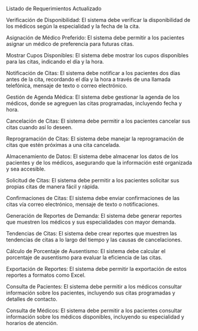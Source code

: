 Listado de Requerimientos Actualizado

Verificación de Disponibilidad: El sistema debe verificar la disponibilidad de los médicos según la especialidad y la fecha de la cita.

Asignación de Médico Preferido: El sistema debe permitir a los pacientes asignar un médico de preferencia para futuras citas.

Mostrar Cupos Disponibles: El sistema debe mostrar los cupos disponibles para las citas, indicando el día y la hora.

Notificación de Citas: El sistema debe notificar a los pacientes dos días antes de la cita, recordando el día y la hora a través de una llamada telefónica, mensaje de texto o correo electrónico.

Gestión de Agenda Médica: El sistema debe gestionar la agenda de los médicos, donde se agreguen las citas programadas, incluyendo fecha y hora.

Cancelación de Citas: El sistema debe permitir a los pacientes cancelar sus citas cuando así lo deseen.

Reprogramación de Citas: El sistema debe manejar la reprogramación de citas que estén próximas a una cita cancelada.

Almacenamiento de Datos: El sistema debe almacenar los datos de los pacientes y de los médicos, asegurando que la información esté organizada y sea accesible.

Solicitud de Citas: El sistema debe permitir a los pacientes solicitar sus propias citas de manera fácil y rápida.

Confirmaciones de Citas: El sistema debe enviar confirmaciones de las citas vía correo electrónico, mensaje de texto o notificaciones.

Generación de Reportes de Demanda: El sistema debe generar reportes que muestren los médicos y sus especialidades con mayor demanda.

Tendencias de Citas: El sistema debe crear reportes que muestren las tendencias de citas a lo largo del tiempo y las causas de cancelaciones.

Cálculo de Porcentaje de Ausentismo: El sistema debe calcular el porcentaje de ausentismo para evaluar la eficiencia de las citas.

Exportación de Reportes: El sistema debe permitir la exportación de estos reportes a formatos como Excel.

Consulta de Pacientes: El sistema debe permitir a los médicos consultar información sobre los pacientes, incluyendo sus citas programadas y detalles de contacto.

Consulta de Médicos: El sistema debe permitir a los pacientes consultar información sobre los médicos disponibles, incluyendo su especialidad y horarios de atención.